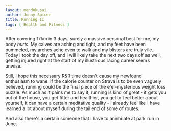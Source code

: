 ```yaml
---
layout: mendokusai
author: Jonny Spicer
title: Running II
tags: [ Health and Fitness ]
---
```

After covering 17km in 3 days, surely a massive personal best for me, my body *hurts*. My calves are aching and tight, and my 
feet have been pummeled, my arches ache even to walk and my blisters are truly vile. Today I took the day off, and I will likely 
take the next two days off as well, getting injured right at the start of my illustrious racing career seems unwise. 

Still, I hope this necessary R&R time doesn't cause my newfound enthusiasm to wane. If the calorie counter on Strava is to be even 
vaguely believed, running could be the final piece of the e'er-mysterious weight loss puzzle. As much as it pains me to say it, 
running is kind of great - it gets you out of the house, you get fitter and healthier, you get to feel better about yourself, it 
can have a certain meditative quality - I already feel like I have learned a lot about myself during the tail end of some of routes.

And also there's a certain someone that I have to annihilate at park run in June.
